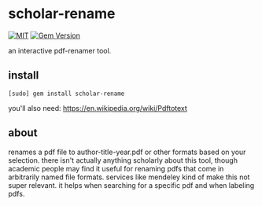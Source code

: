 # scholar-rename

[![MIT](https://img.shields.io/npm/l/alt.svg?style=flat)](http://jeremywrnr.com/mit-license)
[![Gem Version](https://badge.fury.io/rb/scholar-rename.svg)](https://badge.fury.io/rb/scholar-rename)

an interactive pdf-renamer tool.

## install

    [sudo] gem install scholar-rename

you'll also need: https://en.wikipedia.org/wiki/Pdftotext

## about

renames a pdf file to author-title-year.pdf or other formats based on your
selection. there isn't actually anything scholarly about this tool, though
academic people may find it useful for renaming pdfs that come in arbitrarily
named file formats. services like mendeley kind of make this not super
relevant. it helps when searching for a specific pdf and when labeling pdfs.

